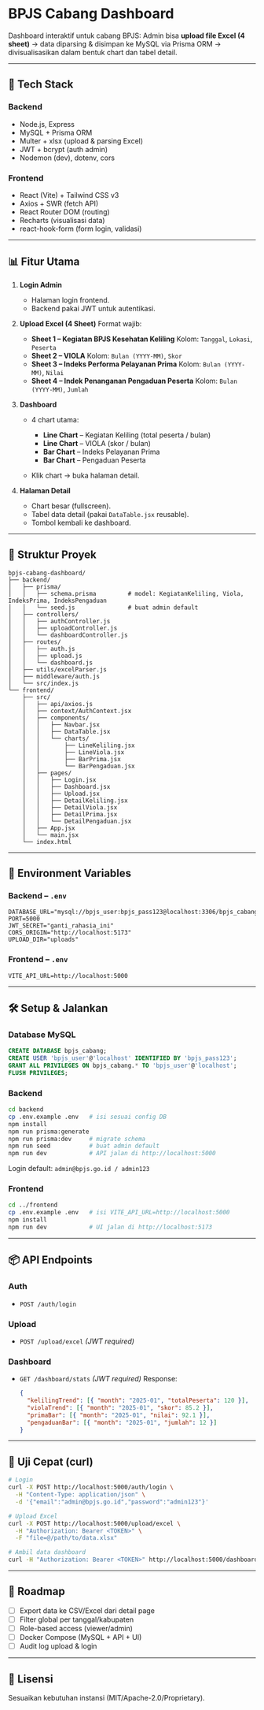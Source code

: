 # BPJS Cabang Dashboard

Dashboard interaktif untuk cabang BPJS:
Admin bisa **upload file Excel (4 sheet)** → data diparsing & disimpan ke MySQL via Prisma ORM → divisualisasikan dalam bentuk chart dan tabel detail.

---

## 🚀 Tech Stack

### Backend

* Node.js, Express
* MySQL + Prisma ORM
* Multer + xlsx (upload & parsing Excel)
* JWT + bcrypt (auth admin)
* Nodemon (dev), dotenv, cors

### Frontend

* React (Vite) + Tailwind CSS v3
* Axios + SWR (fetch API)
* React Router DOM (routing)
* Recharts (visualisasi data)
* react-hook-form (form login, validasi)

---

## 📊 Fitur Utama

1. **Login Admin**

   * Halaman login frontend.
   * Backend pakai JWT untuk autentikasi.

2. **Upload Excel (4 Sheet)**
   Format wajib:

   * **Sheet 1 – Kegiatan BPJS Kesehatan Keliling**
     Kolom: `Tanggal`, `Lokasi`, `Peserta`
   * **Sheet 2 – VIOLA**
     Kolom: `Bulan (YYYY-MM)`, `Skor`
   * **Sheet 3 – Indeks Performa Pelayanan Prima**
     Kolom: `Bulan (YYYY-MM)`, `Nilai`
   * **Sheet 4 – Indek Penanganan Pengaduan Peserta**
     Kolom: `Bulan (YYYY-MM)`, `Jumlah`

3. **Dashboard**

   * 4 chart utama:

     * **Line Chart** – Kegiatan Keliling (total peserta / bulan)
     * **Line Chart** – VIOLA (skor / bulan)
     * **Bar Chart** – Indeks Pelayanan Prima
     * **Bar Chart** – Pengaduan Peserta
   * Klik chart → buka halaman detail.

4. **Halaman Detail**

   * Chart besar (fullscreen).
   * Tabel data detail (pakai `DataTable.jsx` reusable).
   * Tombol kembali ke dashboard.

---

## 📁 Struktur Proyek

```
bpjs-cabang-dashboard/
├── backend/
│   ├── prisma/
│   │   ├── schema.prisma         # model: KegiatanKeliling, Viola, IndeksPrima, IndeksPengaduan
│   │   └── seed.js               # buat admin default
│   ├── controllers/
│   │   ├── authController.js
│   │   ├── uploadController.js
│   │   └── dashboardController.js
│   ├── routes/
│   │   ├── auth.js
│   │   ├── upload.js
│   │   └── dashboard.js
│   ├── utils/excelParser.js
│   ├── middleware/auth.js
│   └── src/index.js
└── frontend/
    ├── src/
    │   ├── api/axios.js
    │   ├── context/AuthContext.jsx
    │   ├── components/
    │   │   ├── Navbar.jsx
    │   │   ├── DataTable.jsx
    │   │   └── charts/
    │   │       ├── LineKeliling.jsx
    │   │       ├── LineViola.jsx
    │   │       ├── BarPrima.jsx
    │   │       └── BarPengaduan.jsx
    │   ├── pages/
    │   │   ├── Login.jsx
    │   │   ├── Dashboard.jsx
    │   │   ├── Upload.jsx
    │   │   ├── DetailKeliling.jsx
    │   │   ├── DetailViola.jsx
    │   │   ├── DetailPrima.jsx
    │   │   └── DetailPengaduan.jsx
    │   ├── App.jsx
    │   └── main.jsx
    └── index.html
```

---

## 🔐 Environment Variables

### Backend – `.env`

```env
DATABASE_URL="mysql://bpjs_user:bpjs_pass123@localhost:3306/bpjs_cabang"
PORT=5000
JWT_SECRET="ganti_rahasia_ini"
CORS_ORIGIN="http://localhost:5173"
UPLOAD_DIR="uploads"
```

### Frontend – `.env`

```env
VITE_API_URL=http://localhost:5000
```

---

## 🛠️ Setup & Jalankan

### Database MySQL

```sql
CREATE DATABASE bpjs_cabang;
CREATE USER 'bpjs_user'@'localhost' IDENTIFIED BY 'bpjs_pass123';
GRANT ALL PRIVILEGES ON bpjs_cabang.* TO 'bpjs_user'@'localhost';
FLUSH PRIVILEGES;
```

### Backend

```bash
cd backend
cp .env.example .env   # isi sesuai config DB
npm install
npm run prisma:generate
npm run prisma:dev     # migrate schema
npm run seed           # buat admin default
npm run dev            # API jalan di http://localhost:5000
```

Login default:
`admin@bpjs.go.id / admin123`

### Frontend

```bash
cd ../frontend
cp .env.example .env   # isi VITE_API_URL=http://localhost:5000
npm install
npm run dev            # UI jalan di http://localhost:5173
```

---

## 📦 API Endpoints

### Auth

* `POST /auth/login`

### Upload

* `POST /upload/excel` *(JWT required)*

### Dashboard

* `GET /dashboard/stats` *(JWT required)*
  Response:

  ```json
  {
    "kelilingTrend": [{ "month": "2025-01", "totalPeserta": 120 }],
    "violaTrend": [{ "month": "2025-01", "skor": 85.2 }],
    "primaBar": [{ "month": "2025-01", "nilai": 92.1 }],
    "pengaduanBar": [{ "month": "2025-01", "jumlah": 12 }]
  }
  ```

---

## 🧪 Uji Cepat (curl)

```bash
# Login
curl -X POST http://localhost:5000/auth/login \
  -H "Content-Type: application/json" \
  -d '{"email":"admin@bpjs.go.id","password":"admin123"}'

# Upload Excel
curl -X POST http://localhost:5000/upload/excel \
  -H "Authorization: Bearer <TOKEN>" \
  -F "file=@/path/to/data.xlsx"

# Ambil data dashboard
curl -H "Authorization: Bearer <TOKEN>" http://localhost:5000/dashboard/stats
```

---

## 🧭 Roadmap

* [ ] Export data ke CSV/Excel dari detail page
* [ ] Filter global per tanggal/kabupaten
* [ ] Role-based access (viewer/admin)
* [ ] Docker Compose (MySQL + API + UI)
* [ ] Audit log upload & login

---

## 📄 Lisensi

Sesuaikan kebutuhan instansi (MIT/Apache-2.0/Proprietary).


